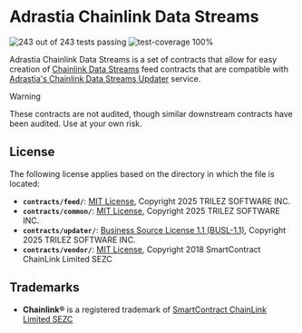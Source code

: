 # Adrastia Chainlink Data Streams

![243 out of 243 tests passing](https://img.shields.io/badge/tests-243/243%20passing-brightgreen.svg?style=flat-square)
![test-coverage 100%](https://img.shields.io/badge/test%20coverage-100%25-brightgreen.svg?style=flat-square)

Adrastia Chainlink Data Streams is a set of contracts that allow for easy creation of [Chainlink Data Streams](https://docs.chain.link/data-streams) feed contracts that are compatible with [Adrastia's Chainlink Data Streams Updater](https://docs.adrastia.io/automatos/chainlink-data-streams-feed-updater) service.

> [!WARNING]  
> These contracts are not audited, though similar downstream contracts have been audited. Use at your own risk.

## License

The following license applies based on the directory in which the file is located:

- **`contracts/feed/`**: [MIT License](./contracts//feed//LICENSE), Copyright 2025 TRILEZ SOFTWARE INC.
- **`contracts/common/`**: [MIT License](https://opensource.org/licenses/MIT), Copyright 2025 TRILEZ SOFTWARE INC.
- **`contracts/updater/`**: [Business Source License 1.1 (BUSL-1.1)](./LICENSE), Copyright 2025 TRILEZ SOFTWARE INC.
- **`contracts/vendor/`**: [MIT License](https://github.com/smartcontractkit/chainlink/blob/develop/LICENSE), Copyright 2018 SmartContract ChainLink Limited SEZC

## Trademarks

- **Chainlink&reg;** is a registered trademark of [SmartContract ChainLink Limited SEZC](https://chain.link/)
